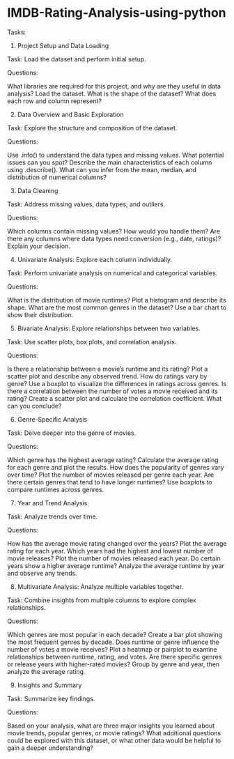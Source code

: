 # IMDB-Rating-Analysis-using-python

Tasks:
1. Project Setup and Data Loading

Task: Load the dataset and perform initial setup.

Questions:

What libraries are required for this project, and why are they useful in data analysis?
Load the dataset. What is the shape of the dataset? What does each row and column represent?

2. Data Overview and Basic Exploration

Task: Explore the structure and composition of the dataset.

Questions:

Use .info() to understand the data types and missing values. What potential issues can you spot?
Describe the main characteristics of each column using .describe(). What can you infer from the mean, median, and distribution of numerical columns?

3. Data Cleaning

Task: Address missing values, data types, and outliers.

Questions:

Which columns contain missing values? How would you handle them?
Are there any columns where data types need conversion (e.g., date, ratings)? Explain your decision.

4. Univariate Analysis: Explore each column individually.

Task: Perform univariate analysis on numerical and categorical variables.

Questions:

What is the distribution of movie runtimes? Plot a histogram and describe its shape.
What are the most common genres in the dataset? Use a bar chart to show their distribution.

5. Bivariate Analysis: Explore relationships between two variables.

Task: Use scatter plots, box plots, and correlation analysis.

Questions:

Is there a relationship between a movie’s runtime and its rating? Plot a scatter plot and describe any observed trend.
How do ratings vary by genre? Use a boxplot to visualize the differences in ratings across genres.
Is there a correlation between the number of votes a movie received and its rating? Create a scatter plot and calculate the correlation coefficient. What can you conclude?

6. Genre-Specific Analysis

Task: Delve deeper into the genre of movies.

Questions:

Which genre has the highest average rating? Calculate the average rating for each genre and plot the results.
How does the popularity of genres vary over time? Plot the number of movies released per genre each year.
Are there certain genres that tend to have longer runtimes? Use boxplots to compare runtimes across genres.

7. Year and Trend Analysis

Task: Analyze trends over time.

Questions:

How has the average movie rating changed over the years? Plot the average rating for each year.
Which years had the highest and lowest number of movie releases? Plot the number of movies released each year.
Do certain years show a higher average runtime? Analyze the average runtime by year and observe any trends.

8. Multivariate Analysis: Analyze multiple variables together.

Task: Combine insights from multiple columns to explore complex relationships.

Questions:

Which genres are most popular in each decade? Create a bar plot showing the most frequent genres by decade.
Does runtime or genre influence the number of votes a movie receives? Plot a heatmap or pairplot to examine relationships between runtime, rating, and votes.
Are there specific genres or release years with higher-rated movies? Group by genre and year, then analyze the average rating.

9. Insights and Summary

Task: Summarize key findings.

Questions:

Based on your analysis, what are three major insights you learned about movie trends, popular genres, or movie ratings?
What additional questions could be explored with this dataset, or what other data would be helpful to gain a deeper understanding?
